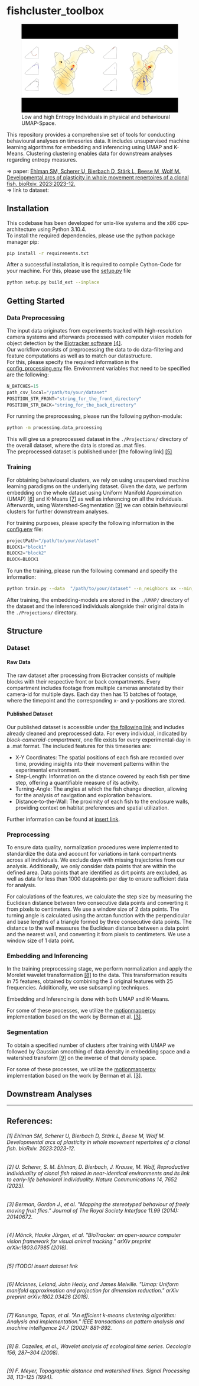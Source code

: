 # fishcluster_toolbox
<p align="center">
    <figure>
    <img src="./misc/UMAP_Entropy.gif" />
    <figcaption>Low and high Entropy Individuals in physical and behavioural UMAP-Space.</figcaption>
    </figure>
</p>

This repository provides a comprehensive set of tools for conducting behavioural analyses on timeseries data. It includes unsupervised machine learning algorithms for embedding and inferencing using UMAP and K-Means. Clustering clustering enables data for downstream analyses regarding entropy measures.


$\Rightarrow$ paper: [Ehlman SM, Scherer U, Bierbach D, Stärk L, Beese M, Wolf M. Developmental arcs of plasticity in whole movement repertoires of a clonal fish. bioRxiv. 2023:2023-12.](https://www.biorxiv.org/content/10.1101/2023.12.07.570540v1) \
$\Rightarrow$ link to dataset:

## Installation
This codebase has been developed for unix-like systems and the x86 cpu-architecture using Python 3.10.4. \
To install the required dependencies, please use the python package manager pip:
```bash
pip install -r requirements.txt
```
After a successful installation, it is required to compile Cython-Code for your machine. For this, please use the [setup.py](./setup.py) file
```bash
python setup.py build_ext --inplace
```
## Getting Started
### Data Preprocessing
The input data originates from experiments tracked with high-resolution camera systems and afterwards processed with computer vision models for object detection by the [Biotracker software](https://www.igb-berlin.de/en/biotracker) [[4]](#4-mönck-hauke-jürgen-et-al-biotracker-an-open-source-computer-vision-framework-for-visual-animal-tracking-arxiv-preprint-arxiv180307985-2018). \
Our workflow consists of preprocessing the data to do data-filtering and feature computations as well as to match our datastructure. \
For this, please specify the required information in the [config_processing.env](./config_processing.env) file. Environment variables that need to be specified are the following:
```python
N_BATCHES=15
path_csv_local="/path/to/your/dataset"
POSITION_STR_FRONT="string_for_the_front_directory"
POSITION_STR_BACK="string_for_the_back_directory"
```
For running the preprocessing, please run the following python-module:
```bash
python -m processing.data_processing
```

This will give us a preprocessed dataset in the `./Projections/` directory of the overall dataset, where the data is stored as .mat files. \
The preprocessed dataset is published under [the following link] [[5]](#5-todo-insert-dataset-link)

### Training
For obtaining behavioural clusters, we rely on using unsupervised machine learning paradigms on the underlying dataset. Given the data, we perform embedding on the whole dataset using Uniform Manifold Approximation (UMAP) [[6]](#6-mcinnes-leland-john-healy-and-james-melville-umap-uniform-manifold-approximation-and-projection-for-dimension-reduction-arxiv-preprint-arxiv180203426-2018) and K-Means [[7]](#7-kanungo-tapas-et-al-an-efficient-k-means-clustering-algorithm-analysis-and-implementation-ieee-transactions-on-pattern-analysis-and-machine-intelligence-247-2002-881-892) as well as inferencing on all the individuals. Afterwards, using Watershed-Segmentation [[9]](#9-f-meyer-topographic-distance-and-watershed-lines-signal-processing-38-113125-1994) we can obtain behavioural clusters for further downstream analyses.

For training purposes, please specify the following information in the [config.env](./config.env) file:
```python
projectPath="/path/to/your/dataset"
BLOCK1="block1"
BLOCK2="block2"
BLOCK=BLOCK1
```

To run the training, please run the following command and specify the information:
```bash
python train.py --data  "/path/to/your/dataset" --n_neighbors xx --min_dist x.x --threads_cpu xx
```

After training, the embedding-models are stored in the `./UMAP/` directory of the dataset and the inferenced individuals alongside their original data in the `./Projections/` directory.

## Structure
### Dataset
#### Raw Data
The raw dataset after processing from Biotracker consists of multiple blocks with their respective front or back compartments. Every compartment includes footage from multiple cameras annotated by their camera-id for multiple days. Each day then has 15 batches of footage, where the timepoint and the corresponding x- and y-positions are stored. 

#### Published Dataset
Our published dataset is accessible under [the following link](#5-todo-insert-dataset-link) and includes already cleaned and preprocessed  data. For every individual, indicated by _block-cameraid-compartment_, one file exists for every experimental-day in a .mat format. 
The included features for this timeseries are:
* X-Y Coordinates: The spatial positions of each fish are recorded over time, providing insights into their movement patterns within the experimental environment.
* Step-Length: Information on the distance covered by each fish per time step, offering a quantifiable measure of its activity.
* Turning-Angle: The angles at which the fish change direction, allowing for the analysis of navigation and exploration behaviors.
* Distance-to-the-Wall: The proximity of each fish to the enclosure walls, providing context on habitat preferences and spatial utilization. 

Further information can be found at [insert link](!todo).

### Preprocessing
To ensure data quality, normalization procedures were implemented to standardize the data and account for variations in tank compartments across all individuals. We exclude days with missing trajectories from our analysis. Additionally, we only consider data points that are within the defined area. Data points that are identified as dirt points are excluded, as well as data for less than 1000 datapoints per day to ensure sufficient data for analysis.

For calculations of the features, we calculate the step size by measuring the Euclidean distance between two consecutive data points and converting it from pixels to centimeters. We use a window size of 2 data points.
The turning angle is calculated using the arctan function with the perpendicular and base lengths of a triangle formed by three consecutive data points. 
The distance to the wall measures the Euclidean distance between a data point and the nearest wall, and converting it from pixels to centimeters. We use a window size of 1 data point.

### Embedding and Inferencing
In the training preprocessing stage, we perform normalization and apply the Morelet wavelet transformation [[8]](#8-b-cazelles-et-al-wavelet-analysis-of-ecological-time-series-oecologia-156-287304-2008) to the data. This transformation results in 75 features, obtained by combining the 3 original features with 25 frequencies. Additionally, we use subsampling techniques. 

Embedding and Inferencing is done with both UMAP and K-Means.

For some of these processes, we utilize the [motionmapperpy](https://github.com/bermanlabemory/motionmapperpy) implementation based on the work by Berman et al. [[3]](#3-berman-gordon-j-et-al-mapping-the-stereotyped-behaviour-of-freely-moving-fruit-flies-journal-of-the-royal-society-interface-1199-2014-20140672).


### Segmentation
To obtain a specified number of clusters after training with UMAP we followed by Gaussian smoothing of data density in embedding space and a watershed transform [[9]](#9-f-meyer-topographic-distance-and-watershed-lines-signal-processing-38-113125-1994)
on the inverse of that density space. 

For some of these processes, we utilize the [motionmapperpy](https://github.com/bermanlabemory/motionmapperpy) implementation based on the work by Berman et al. [[3]](#3-berman-gordon-j-et-al-mapping-the-stereotyped-behaviour-of-freely-moving-fruit-flies-journal-of-the-royal-society-interface-1199-2014-20140672).

## Downstream Analyses


---
## References:
###### [1] Ehlman SM, Scherer U, Bierbach D, Stärk L, Beese M, Wolf M. Developmental arcs of plasticity in whole movement repertoires of a clonal fish. bioRxiv. 2023:2023-12.

###### [2] U. Scherer, S. M. Ehlman, D. Bierbach, J. Krause, M. Wolf, Reproductive individuality of clonal fish raised in near-identical environments and its link to early-life behavioral individuality. Nature Communications 14, 7652 (2023).

###### [3] Berman, Gordon J., et al. "Mapping the stereotyped behaviour of freely moving fruit flies." Journal of The Royal Society Interface 11.99 (2014): 20140672.

###### [4] Mönck, Hauke Jürgen, et al. "BioTracker: an open-source computer vision framework for visual animal tracking." arXiv preprint arXiv:1803.07985 (2018).

###### [5] !TODO! insert dataset link

###### [6] McInnes, Leland, John Healy, and James Melville. "Umap: Uniform manifold approximation and projection for dimension reduction." arXiv preprint arXiv:1802.03426 (2018).

###### [7] Kanungo, Tapas, et al. "An efficient k-means clustering algorithm: Analysis and implementation." IEEE transactions on pattern analysis and machine intelligence 24.7 (2002): 881-892.

###### [8] B. Cazelles, et al., Wavelet analysis of ecological time series. Oecologia 156, 287–304 (2008).

###### [9] F. Meyer, Topographic distance and watershed lines. Signal Processing 38, 113–125 (1994).
